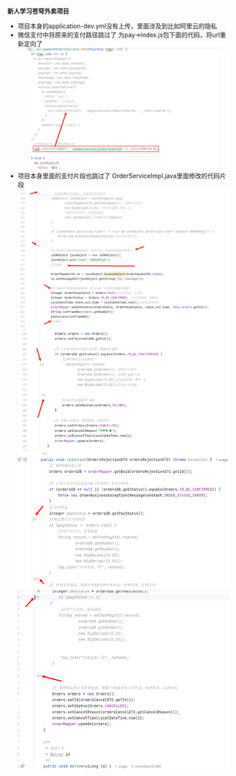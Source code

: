 **新人学习苍穹外卖项目**
- 项目本身的application-dev.yml没有上传，里面涉及到比如阿里云的隐私
- 微信支付中将原来的支付路径跳过了
  为pay->index.js包下面的代码，将url重新定向了
  ![](https://raw.githubusercontent.com/comeback12345/picture/main/20240910210003.png)
- 项目本身里面的支付片段也跳过了
  OrderServiceImpl.java里面修改的代码片段
  ![](https://raw.githubusercontent.com/comeback12345/picture/main/20240910211309.png)
  ![](https://raw.githubusercontent.com/comeback12345/picture/main/20240910210819.png)
  ![](https://raw.githubusercontent.com/comeback12345/picture/main/20240910211007.png)
  ![](https://raw.githubusercontent.com/comeback12345/picture/main/20240910211049.png)
